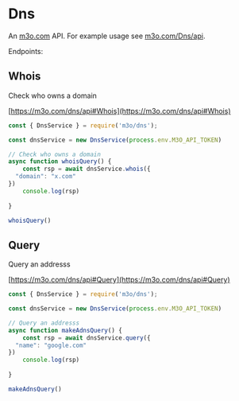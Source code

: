 # Dns

An [m3o.com](https://m3o.com) API. For example usage see [m3o.com/Dns/api](https://m3o.com/Dns/api).

Endpoints:

## Whois

Check who owns a domain


[https://m3o.com/dns/api#Whois](https://m3o.com/dns/api#Whois)

```js
const { DnsService } = require('m3o/dns');

const dnsService = new DnsService(process.env.M3O_API_TOKEN)

// Check who owns a domain
async function whoisQuery() {
	const rsp = await dnsService.whois({
  "domain": "x.com"
})
	console.log(rsp)
	
}

whoisQuery()
```
## Query

Query an addresss


[https://m3o.com/dns/api#Query](https://m3o.com/dns/api#Query)

```js
const { DnsService } = require('m3o/dns');

const dnsService = new DnsService(process.env.M3O_API_TOKEN)

// Query an addresss
async function makeAdnsQuery() {
	const rsp = await dnsService.query({
  "name": "google.com"
})
	console.log(rsp)
	
}

makeAdnsQuery()
```

